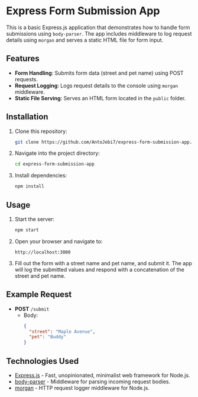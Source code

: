 # Express Form Submission App

This is a basic Express.js application that demonstrates how to handle form submissions using `body-parser`. The app includes middleware to log request details using `morgan` and serves a static HTML file for form input.

## Features

- **Form Handling**: Submits form data (street and pet name) using POST requests.
- **Request Logging**: Logs request details to the console using `morgan` middleware.
- **Static File Serving**: Serves an HTML form located in the `public` folder.

## Installation

1. Clone this repository:
    ```bash
    git clone https://github.com/AntoJebi7/express-form-submission-app.git
    ```
2. Navigate into the project directory:
    ```bash
    cd express-form-submission-app
    ```
3. Install dependencies:
    ```bash
    npm install
    ```

## Usage

1. Start the server:
    ```bash
    npm start
    ```
2. Open your browser and navigate to:
    ```
    http://localhost:3000
    ```

3. Fill out the form with a street name and pet name, and submit it. The app will log the submitted values and respond with a concatenation of the street and pet name.

## Example Request

- **POST** `/submit`  
  - Body:
    ```json
    {
      "street": "Maple Avenue",
      "pet": "Buddy"
    }
    ```

## Technologies Used

- [Express.js](https://expressjs.com/) - Fast, unopinionated, minimalist web framework for Node.js.
- [body-parser](https://www.npmjs.com/package/body-parser) - Middleware for parsing incoming request bodies.
- [morgan](https://www.npmjs.com/package/morgan) - HTTP request logger middleware for Node.js.

